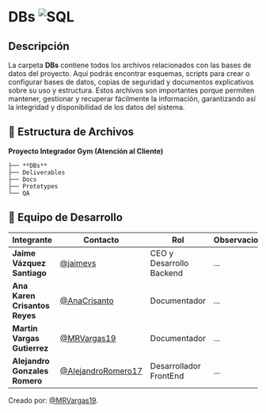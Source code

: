 # **DBs** ![SQL](https://img.shields.io/badge/SQL-blue?logo=microsoftsqlserver)

##  Descripción
La carpeta **DBs** contiene todos los archivos relacionados con las bases de datos del proyecto. Aquí podrás encontrar esquemas, scripts para crear o configurar bases de datos, copias de seguridad y documentos explicativos sobre su uso y estructura. Estos archivos son importantes porque permiten mantener, gestionar y recuperar fácilmente la información, garantizando así la integridad y disponibilidad de los datos del sistema.

## 📁 **Estructura de Archivos**
**Proyecto Integrador Gym (Atención al Cliente)**

```plaintext
├── **DBs**
├── Deliverables
├── Docs
├── Prototypes
└── QA
```

## 👥 **Equipo de Desarrollo**

| **Integrante**                | **Contacto**                                               | **Rol**                  | **Observaciones** |
| ----------------------------- | ---------------------------------------------------------- | ------------------------ | ----------------- |
| **Jaime Vázquez Santiago**    | [@jaimevs](https://github.com/jaimevs)                     | CEO y Desarrollo Backend | ...               |
| **Ana Karen Crisantos Reyes** | [@AnaCrisanto](https://github.com/AnaCrisanto)             | Documentador             | ...               |
| **Martin Vargas Gutierrez**   | [@MRVargas19](https://github.com/MRVargas19)               | Documentador             | ...               |
| **Alejandro Gonzales Romero** | [@AlejandroRomero17](https://github.com/AlejandroRomero17) | Desarrollador FrontEnd   | ...               |


Creado por: [@MRVargas19](https://github.com/MRVargas19).

